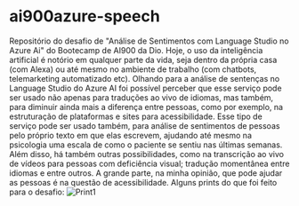 # ai900azure-speech
Repositório do desafio de "Análise de Sentimentos com Language Studio no Azure Ai" do Bootecamp de AI900 da Dio. 
Hoje, o uso da inteligência artificial é notório em qualquer parte da vida, seja dentro da própria casa (com Alexa) ou até mesmo no ambiente de trabalho (com chatbots, telemarketing automatizado etc). Olhando para a análise de sentenças no Language Studio do Azure AI foi possível perceber que esse serviço pode ser usado não apenas para traduções ao vivo de idiomas, mas também, para diminuir ainda mais a diferença entre pessoas, como por exemplo, na estruturação de plataformas e sites para acessibilidade. Esse tipo de serviço pode ser usado também, para análise de sentimentos de pessoas pelo próprio texto em que elas escrevem, ajudando até mesmo na psicologia uma escala de como o paciente se sentiu nas últimas semanas. 
Além disso, há também outras possibilidades, como na transcrição ao vivo de vídeos para pessoas com deficiência visual; tradução momentânea entre idiomas e entre outros. A grande parte, na minha opinião, que pode ajudar as pessoas é na questão de acessibilidade. 
Alguns prints do que foi feito para o desafio: 
![Print1](https://github.com/zvyctoralm/ai900azure-speech/assets/147953216/e87f5786-b7bd-4721-b6bf-406c51308795)
